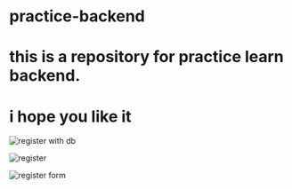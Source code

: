 # practice-backend
# this is a repository for practice learn backend.
# i hope you like it

![register with db](https://github.com/alirezatalebizadeh/practice-backend/assets/104105725/690a48be-fd16-489e-b02a-747307647fa4)

![register](https://github.com/alirezatalebizadeh/practice-backend/assets/104105725/e574a54f-3e08-4bdb-8654-ff5bd30f0aa0)


![register form](https://github.com/alirezatalebizadeh/practice-backend/assets/104105725/e2af1bbe-3a2a-4430-9d54-595406900c48)




